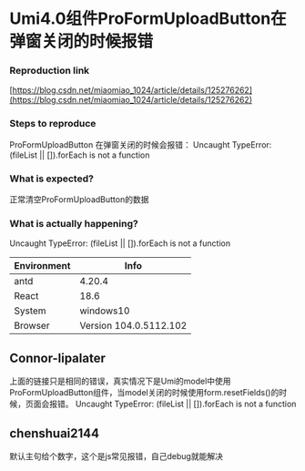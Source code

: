 # Umi4.0组件ProFormUploadButton在弹窗关闭的时候报错

### Reproduction link

[https://blog.csdn.net/miaomiao_1024/article/details/125276262](https://blog.csdn.net/miaomiao_1024/article/details/125276262)

### Steps to reproduce

ProFormUploadButton 在弹窗关闭的时候会报错： Uncaught TypeError: (fileList || []).forEach is not a function

### What is expected?

正常清空ProFormUploadButton的数据

### What is actually happening?

Uncaught TypeError: (fileList || []).forEach is not a function

| Environment | Info                   |
| ----------- | ---------------------- |
| antd        | 4.20.4                 |
| React       | 18.6                   |
| System      | windows10              |
| Browser     | Version 104.0.5112.102 |

<!-- generated by ant-design-issue-helper. DO NOT REMOVE -->

## Connor-lipalater

上面的链接只是相同的错误，真实情况下是Umi的model中使用ProFormUploadButton组件，当model关闭的时候使用form.resetFields()的时候，页面会报错。 Uncaught TypeError: (fileList || []).forEach is not a function

## chenshuai2144

默认主句给个数字，这个是js常见报错，自己debug就能解决

